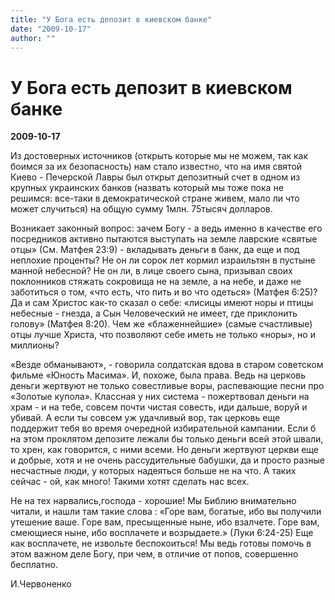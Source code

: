 ```yaml
---
title: "У Бога есть депозит в киевском банке"
date: "2009-10-17"
author: ""
---
```


# У Бога есть депозит в киевском банке

**2009-10-17** 

Из достоверных источников (открыть которые мы не можем, так как боимся за их безопасность) нам стало известно, что на имя святой Киево - Печерской Лавры был открыт депозитный счет в одном из крупных украинских банков (назвать который мы тоже пока не решимся: все-таки в демократической стране живем, мало ли что может случиться) на общую сумму 1млн. 75тысяч долларов.

Возникает законный вопрос: зачем Богу - а ведь именно в качестве его посредников активно пытаются выступать на земле лаврские «святые отцы» (См. Матфея 23:9) - вкладывать деньги в банк, да еще и под неплохие проценты? Не он ли сорок лет кормил израильтян в пустыне манной небесной? Не он ли, в лице своего сына, призывал своих поклонников стяжать сокровища не на земле, а на небе, и даже не заботиться о том, «что есть, что пить и во что одеться» (Матфея 6:25)? Да и сам Христос как-то сказал о себе: «лисицы имеют норы и птицы небесные - гнезда, а Сын Человеческий не имеет, где приклонить голову» (Матфея 8:20). Чем же «блаженнейшие» (самые счастливые) отцы лучше Христа, что позволяют себе иметь не только «норы», но и миллионы?

«Везде обманывают», - говорила солдатская вдова в старом советском фильме «Юность Масима». И, похоже, была права. Ведь на церковь деньги жертвуют не только совестливые воры, распевающие песни про «Золотые купола». Классная у них система - пожертвовал деньги на храм - и на тебе, совсем почти чистая совесть, иди дальше, воруй и убивай. А если ты совсем уж удачливый вор, так церковь еще поддержит тебя во время очередной избирательной кампании. Если б на этом проклятом депозите лежали бы только деньги всей этой швали, то хрен, как говорится, с ними всеми. Но деньги жертвуют церкви еще и добрые, хотя и не очень рассудительные бабушки, да и просто разные несчастные люди, у которых надеяться больше не на что. А таких сейчас - ой, как много! Такими хотят сделать нас всех.

Не на тех нарвались,господа - хорошие! Мы Библию внимательно читали, и нашли там такие слова : «Горе вам, богатые, ибо вы получили утешение ваше. Горе вам, пресыщенные ныне, ибо взалчете. Горе вам, смеющиеся ныне, ибо восплачете и возрыдаете.» (Луки 6:24-25) Еще как восплачете, не извольте беспокоиться! Мы ведь готовы помочь в этом важном деле Богу, при чем, в отличие от попов, совершенно бесплатно.

И.Червоненко